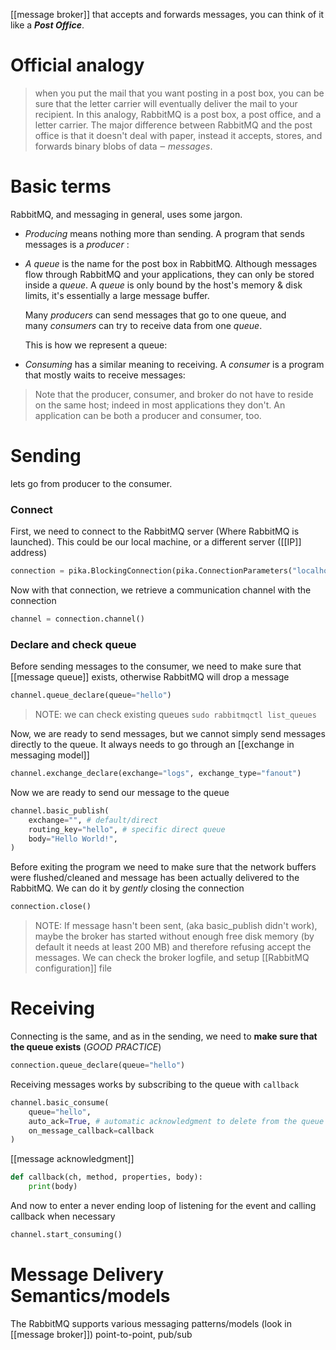 [[message broker]] that accepts and forwards messages, you can think of it like a ***Post Office***.

# Official analogy
> when you put the mail that you want posting in a post box, you can be sure that the letter carrier will eventually deliver the mail to your recipient. In this analogy, RabbitMQ is a post box, a post office, and a letter carrier.
>The major difference between RabbitMQ and the post office is that it doesn't deal with paper, instead it accepts, stores, and forwards binary blobs of data ‒ _messages_.
# Basic terms
RabbitMQ, and messaging in general, uses some jargon.

- _Producing_ means nothing more than sending. A program that sends messages is a _producer_ :
    
- _A queue_ is the name for the post box in RabbitMQ. Although messages flow through RabbitMQ and your applications, they can only be stored inside a _queue_. A _queue_ is only bound by the host's memory & disk limits, it's essentially a large message buffer.
    
    Many _producers_ can send messages that go to one queue, and many _consumers_ can try to receive data from one _queue_.
    
    This is how we represent a queue:
    
- _Consuming_ has a similar meaning to receiving. A _consumer_ is a program that mostly waits to receive messages:
    

> Note that the producer, consumer, and broker do not have to reside on the same host; indeed in most applications they don't. An application can be both a producer and consumer, too.



# Sending

lets go from producer to the consumer.

### Connect
First, we need to connect to the RabbitMQ server (Where RabbitMQ is launched).
This could be our local machine, or a different server ([[IP]] address)
```python
connection = pika.BlockingConnection(pika.ConnectionParameters("localhost"))
```
Now with that connection, we retrieve a communication channel with the connection
```python
channel = connection.channel()
```


### Declare and check queue
Before sending messages to the consumer, we need to make sure that [[message queue]] exists, otherwise RabbitMQ will drop a message
```python
channel.queue_declare(queue="hello")
```
> NOTE: we can check existing queues `sudo rabbitmqctl list_queues`

Now, we are ready to send messages, but we cannot simply send messages directly to the queue. It always needs to go through an [[exchange in messaging model]]

```python
channel.exchange_declare(exchange="logs", exchange_type="fanout")
```


Now we are ready to send our message to the queue

```python
channel.basic_publish(
	exchange="", # default/direct
	routing_key="hello", # specific direct queue
	body="Hello World!",
)
```

Before exiting the program we need to make sure that the network buffers were flushed/cleaned and message has been actually delivered to the RabbitMQ.
We can do it by *gently* closing the connection
```python
connection.close()
```

> NOTE: If message hasn't been sent, (aka basic_publish didn't work), maybe the broker has started without enough free disk memory (by default it needs at least 200 MB) and therefore refusing accept the messages.
> We can check the broker logfile, and setup [[RabbitMQ configuration]] file


# Receiving
Connecting is the same, and as in the sending, we need to **make sure that the queue exists** (*GOOD PRACTICE*)
```python
connection.queue_declare(queue="hello")
```

Receiving messages works by subscribing to the queue with `callback`

```python
channel.basic_consume(
	queue="hello",
	auto_ack=True, # automatic acknowledgment to delete from the queue
	on_message_callback=callback
)
```
[[message acknowledgment]]

```python
def callback(ch, method, properties, body):
	print(body)
```

And now to enter a never ending loop of listening for the event and calling callback when necessary
```python
channel.start_consuming()
```



# Message Delivery Semantics/models
The RabbitMQ supports various messaging patterns/models (look in [[message broker]]) point-to-point, pub/sub